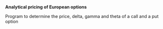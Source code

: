 **Analytical pricing of European options**

Program to determine the price, delta, gamma and theta of a call and a put option
